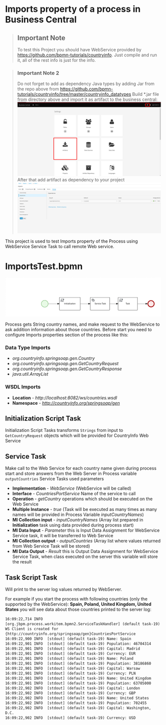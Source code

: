 Imports property of a process in Business Central
=================================================

>## Important Note
>To test this Project you should have WebService provided by https://github.com/bpmn-tutorials/countryinfo.
>Just compile and run it, all of the rest info is just for the info.

>### Important Note 2
>Do not forget to add as dependency Java types by adding Jar from the repo above from https://github.com/bpmn-tutorials/countryinfo/tree/master/countryinfo_datatypes
>Build *.jar file from directory above and import it as artifact to the business central:
>![](./images/Artifacts.png)
>After that add artifact as dependency to your project
>![](./images/ProjectSettings.png)

This project is used to test Imports property of the Process using WebService Service Task to call remote Web service.

# ImportsTest.bpmn
![](./src/main/resources/com/Imports.ImportsTest-svg.svg)

Process gets String country names, and make request to the WebService to ask addition information about those countries. Before start you need to configure Imports properties section of the process like this:
### Data Type Imports
* *org.countryinfo.springsoap.gen.Country*
* *org.countryinfo.springsoap.gen.GetCountryRequest*
* *org.countryinfo.springsoap.gen.GetCountryResponse*
* *java.util.ArrayList*
### WSDL Imports
* **Location** - *http://localhost:8082/ws/countries.wsdl*
* **Namespace** - *http://countryinfo.org/springsoap/gen*

## Initialization Script Task
Initialization Script Tasks transforms `Strings` from input to `GetCountryRequest` objects which will be provided for CountryInfo Web Service

## Service Task
Make call to the Web Service for each country name given during process start and store answers from the Web Server in Process variable `outputCountries`
Service Tasks used parameters
* **Implementation** - *WebService* (WebService will be called)
* **Interface** - *CountriesPortService* Name of the service to call
* **Operation** - *getCountry* operations which should be executed on the Web Service
* **Multiple Instance** - *true* (Task will be executed as many times as many names will be provided in Process Variable _inputCountryNames_)
* **MI Collection input** - *inputCountryNames* (Array list prepared in **Initialization** task using data provided during process start)
* **MI Data Input** - *Parameter* this is Input Data Assignment for WebService Service task, it will be transferred to Web Service
* **MI Collection output** - *outputCountries* (Array list where values returned from Web Service Task will be stored)
* **MI Data Output** - *Result* this is Output Data Assignment for WebService Service Task, when class executed on the server this variable will store the result

## Task Script Task
Will print to the server log values returned by WebServer.

For example if you start the process with following countries (only the supported by the WebService): **Spain, Poland, United Kingdom, United States** you will see data about those countries printed to the server log:
```
16:09:22,714 INFO  [org.jbpm.process.workitem.bpmn2.ServiceTaskHandler] (default task-19) WS Client is created for {http://countryinfo.org/springsoap/gen}CountriesPortService
16:09:22,900 INFO  [stdout] (default task-19) Name: Spain
16:09:22,901 INFO  [stdout] (default task-19) Population: 46704314
16:09:22,901 INFO  [stdout] (default task-19) Capital: Madrid
16:09:22,901 INFO  [stdout] (default task-19) Currency: EUR
16:09:22,901 INFO  [stdout] (default task-19) Name: Poland
16:09:22,901 INFO  [stdout] (default task-19) Population: 38186860
16:09:22,901 INFO  [stdout] (default task-19) Capital: Warsaw
16:09:22,901 INFO  [stdout] (default task-19) Currency: PLN
16:09:22,901 INFO  [stdout] (default task-19) Name: United Kingdom
16:09:22,901 INFO  [stdout] (default task-19) Population: 63705000
16:09:22,902 INFO  [stdout] (default task-19) Capital: London
16:09:22,902 INFO  [stdout] (default task-19) Currency: GBP
16:09:22,902 INFO  [stdout] (default task-19) Name: United States
16:09:22,902 INFO  [stdout] (default task-19) Population: 702455
16:09:22,902 INFO  [stdout] (default task-19) Capital: Washington, D.C.
16:09:22,902 INFO  [stdout] (default task-19) Currency: USD
```
